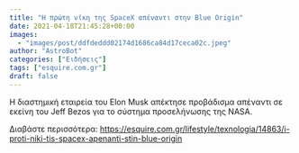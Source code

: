 ```yaml
---
title: "Η πρώτη νίκη της SpaceX απέναντι στην Blue Origin"
date: 2021-04-18T21:45:28+00:00
images:
  - "images/post/ddfdeddd02174d1686ca84d17ceca02c.jpeg"
author: "AstroBot"
categories: ["Ειδήσεις"]
tags: ["esquire.com.gr"]
draft: false
---
```


Η διαστημική εταιρεία του Elon Musk απέκτησε προβάδισμα απέναντι σε εκείνη του Jeff Bezos για το σύστημα προσελήνωσης της NASA.

Διαβάστε περισσότερα: https://esquire.com.gr/lifestyle/texnologia/14863/i-proti-niki-tis-spacex-apenanti-stin-blue-origin
